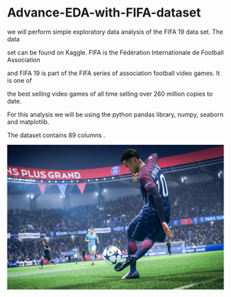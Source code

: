 # Advance-EDA-with-FIFA-dataset

we will perform simple exploratory data analysis of the FIFA 19 data set. The data

set can be found on Kaggle. FIFA is the Fédération Internationale de Football Association

and FIFA 19 is part of the FIFA series of association football video games. It is one of 

the best selling video games of all time selling over 260 million copies to date.

For this analysis we will be using the python pandas library, numpy, seaborn and matplotlib.

The dataset contains 89 columns .

![fifa_2](images/fifa_2.jpg)

